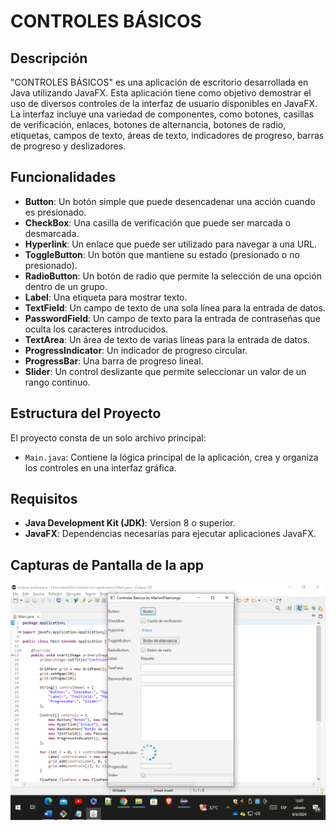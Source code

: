 # CONTROLES BÁSICOS

## Descripción

"CONTROLES BÁSICOS" es una aplicación de escritorio desarrollada en Java utilizando JavaFX. Esta aplicación tiene como objetivo demostrar el uso de diversos controles de la interfaz de usuario disponibles en JavaFX. La interfaz incluye una variedad de componentes, como botones, casillas de verificación, enlaces, botones de alternancia, botones de radio, etiquetas, campos de texto, áreas de texto, indicadores de progreso, barras de progreso y deslizadores.

## Funcionalidades

- **Button**: Un botón simple que puede desencadenar una acción cuando es presionado.
- **CheckBox**: Una casilla de verificación que puede ser marcada o desmarcada.
- **Hyperlink**: Un enlace que puede ser utilizado para navegar a una URL.
- **ToggleButton**: Un botón que mantiene su estado (presionado o no presionado).
- **RadioButton**: Un botón de radio que permite la selección de una opción dentro de un grupo.
- **Label**: Una etiqueta para mostrar texto.
- **TextField**: Un campo de texto de una sola línea para la entrada de datos.
- **PasswordField**: Un campo de texto para la entrada de contraseñas que oculta los caracteres introducidos.
- **TextArea**: Un área de texto de varias líneas para la entrada de datos.
- **ProgressIndicator**: Un indicador de progreso circular.
- **ProgressBar**: Una barra de progreso lineal.
- **Slider**: Un control deslizante que permite seleccionar un valor de un rango continuo.

## Estructura del Proyecto

El proyecto consta de un solo archivo principal:

- `Main.java`: Contiene la lógica principal de la aplicación, crea y organiza los controles en una interfaz gráfica.

## Requisitos

- **Java Development Kit (JDK)**: Version 8 o superior.
- **JavaFX**: Dependencias necesarias para ejecutar aplicaciones JavaFX.


## Capturas de Pantalla de la app 
![EJCUCIÓN APP](https://github.com/MaRl0N4/CONTROLES-B-SICOS/blob/2bd4224035d63348a115df7cbc0915c8dbffb14c/Captura%20de%20pantalla%20(453).png)
